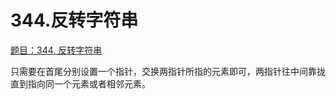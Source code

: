 # 344.反转字符串

[题目：344. 反转字符串](https://leetcode.cn/problems/reverse-string/)

只需要在首尾分别设置一个指针，交换两指针所指的元素即可，两指针往中间靠拢直到指向同一个元素或者相邻元素。